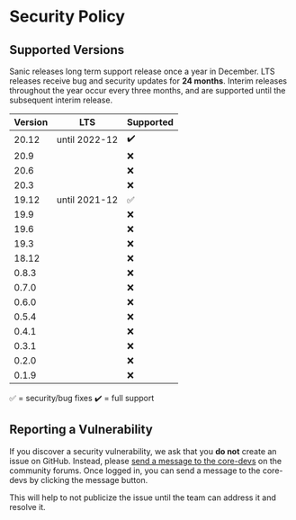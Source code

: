 # Security Policy

## Supported Versions

Sanic releases long term support release once a year in December. LTS releases receive bug and security updates for **24 months**. Interim releases throughout the year occur every three months, and are supported until the subsequent interim release.

| Version | LTS           | Supported          |
| ------- | ------------- | ------------------ |
| 20.12   | until 2022-12 | :heavy_check_mark: |
| 20.9    |               | :x:                |
| 20.6    |               | :x:                |
| 20.3    |               | :x:                |
| 19.12   | until 2021-12 | :white_check_mark: |
| 19.9    |               | :x:                |
| 19.6    |               | :x:                |
| 19.3    |               | :x:                |
| 18.12   |               | :x:                |
| 0.8.3   |               | :x:                |
| 0.7.0   |               | :x:                |
| 0.6.0   |               | :x:                |
| 0.5.4   |               | :x:                |
| 0.4.1   |               | :x:                |
| 0.3.1   |               | :x:                |
| 0.2.0   |               | :x:                |
| 0.1.9   |               | :x:                |

:white_check_mark: = security/bug fixes
:heavy_check_mark: = full support

## Reporting a Vulnerability

If you discover a security vulnerability, we ask that you **do not** create an issue on GitHub. Instead, please [send a message to the core-devs](https://community.sanicframework.org/g/core-devs) on the community forums. Once logged in, you can send a message to the core-devs by clicking the message button.

This will help to not publicize the issue until the team can address it and resolve it.
